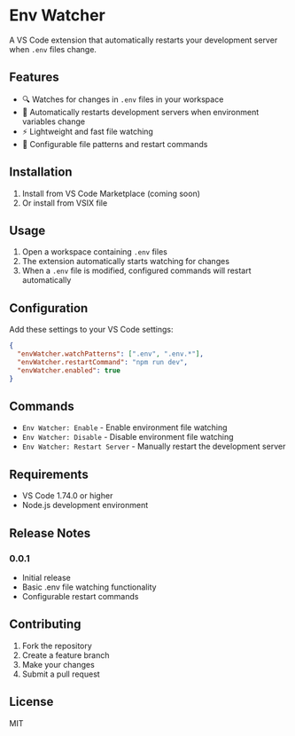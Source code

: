 # Env Watcher

A VS Code extension that automatically restarts your development server when `.env` files change.

## Features

- 🔍 Watches for changes in `.env` files in your workspace
- 🔄 Automatically restarts development servers when environment variables change
- ⚡ Lightweight and fast file watching
- 🎯 Configurable file patterns and restart commands

## Installation

1. Install from VS Code Marketplace (coming soon)
2. Or install from VSIX file

## Usage

1. Open a workspace containing `.env` files
2. The extension automatically starts watching for changes
3. When a `.env` file is modified, configured commands will restart automatically

## Configuration

Add these settings to your VS Code settings:

```json
{
  "envWatcher.watchPatterns": [".env", ".env.*"],
  "envWatcher.restartCommand": "npm run dev",
  "envWatcher.enabled": true
}
```

## Commands

- `Env Watcher: Enable` - Enable environment file watching
- `Env Watcher: Disable` - Disable environment file watching
- `Env Watcher: Restart Server` - Manually restart the development server

## Requirements

- VS Code 1.74.0 or higher
- Node.js development environment

## Release Notes

### 0.0.1

- Initial release
- Basic .env file watching functionality
- Configurable restart commands

## Contributing

1. Fork the repository
2. Create a feature branch
3. Make your changes
4. Submit a pull request

## License

MIT